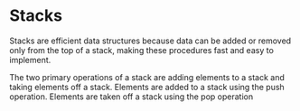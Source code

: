 # Stacks

Stacks are efficient data structures because data can be added or removed only from the
top of a stack, making these procedures fast and easy to implement. 

The two primary operations of a stack are adding elements to a stack and taking elements
off a stack. Elements are added to a stack using the push operation. Elements are taken
off a stack using the pop operation